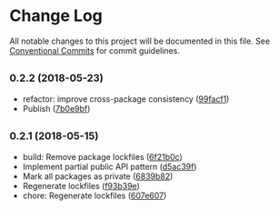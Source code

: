 # Change Log

All notable changes to this project will be documented in this file.
See [Conventional Commits](https://conventionalcommits.org) for commit guidelines.

<a name="0.2.2"></a>
## <small>0.2.2 (2018-05-23)</small>

* refactor: improve cross-package consistency ([99facf1](https://bitbucket.org/dtnse/dtn-web-ui/commits/99facf1))
* Publish ([7b0e9bf](https://bitbucket.org/dtnse/dtn-web-ui/commits/7b0e9bf))




<a name="0.2.1"></a>
## <small>0.2.1 (2018-05-15)</small>

* build: Remove package lockfiles ([6f21b0c](https://bitbucket.org/dtnse/dtn-web-ui/commits/6f21b0c))
* Implement partial public API pattern ([d5ac39f](https://bitbucket.org/dtnse/dtn-web-ui/commits/d5ac39f))
* Mark all packages as private ([6839b82](https://bitbucket.org/dtnse/dtn-web-ui/commits/6839b82))
* Regenerate lockfiles ([f93b39e](https://bitbucket.org/dtnse/dtn-web-ui/commits/f93b39e))
* chore: Regenerate lockfiles ([607e607](https://bitbucket.org/dtnse/dtn-web-ui/commits/607e607))

